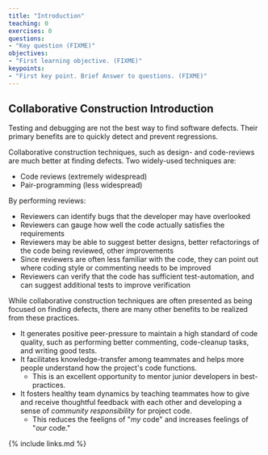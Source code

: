 ```yaml
---
title: "Introduction"
teaching: 0
exercises: 0
questions:
- "Key question (FIXME)"
objectives:
- "First learning objective. (FIXME)"
keypoints:
- "First key point. Brief Answer to questions. (FIXME)"
---
```


## Collaborative Construction Introduction

Testing and debugging are not the best way to find software defects. 
Their primary benefits are to quickly detect and prevent regressions.

Collaborative construction techniques, such as design- and code-reviews are much better at finding defects. 
Two widely-used techniques are:
* Code reviews (extremely widespread)
* Pair-programming (less widespread)

By performing reviews:
* Reviewers can identify bugs that the developer may have overlooked
* Reviewers can gauge how well the code actually satisfies the requirements
* Reviewers may be able to suggest better designs, better refactorings of the code being reviewed, other improvements
* Since reviewers are often less familiar with the code, they can point out where coding style or commenting needs to be improved
* Reviewers can verify that the code has sufficient test-automation, and can suggest additional tests to improve verification

While collaborative construction techniques are often presented as being focused on finding defects, there are many other benefits to be realized from these practices.
* It generates positive peer-pressure to maintain a high standard of code quality, such as performing better commenting, code-cleanup tasks, and writing good tests.
* It facilitates knowledge-transfer among teammates and helps more people understand how the project's code functions.
    * This is an excellent opportunity to mentor junior developers in best-practices.
* It fosters healthy team dynamics by teaching teammates how to give and receive thoughtful feedback with each other and developing a sense of *community responsibility* for project code.
    * This reduces the feeligns of "*my* code" and increases feelings of "*our* code."



{% include links.md %}

